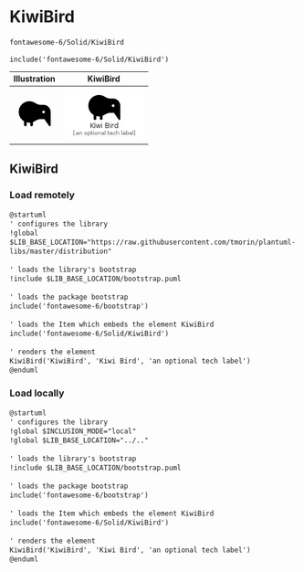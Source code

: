 # KiwiBird


```text
fontawesome-6/Solid/KiwiBird
```

```text
include('fontawesome-6/Solid/KiwiBird')
```



| Illustration | KiwiBird |
| :---: | :---: |
| ![illustration for Illustration](../../fontawesome-6/Solid/KiwiBird.png) | ![illustration for KiwiBird](../../fontawesome-6/Solid/KiwiBird.Local.png) |




## KiwiBird

### Load remotely
```plantuml
@startuml
' configures the library
!global $LIB_BASE_LOCATION="https://raw.githubusercontent.com/tmorin/plantuml-libs/master/distribution"

' loads the library's bootstrap
!include $LIB_BASE_LOCATION/bootstrap.puml

' loads the package bootstrap
include('fontawesome-6/bootstrap')

' loads the Item which embeds the element KiwiBird
include('fontawesome-6/Solid/KiwiBird')

' renders the element
KiwiBird('KiwiBird', 'Kiwi Bird', 'an optional tech label')
@enduml
```

### Load locally
```plantuml
@startuml
' configures the library
!global $INCLUSION_MODE="local"
!global $LIB_BASE_LOCATION="../.."

' loads the library's bootstrap
!include $LIB_BASE_LOCATION/bootstrap.puml

' loads the package bootstrap
include('fontawesome-6/bootstrap')

' loads the Item which embeds the element KiwiBird
include('fontawesome-6/Solid/KiwiBird')

' renders the element
KiwiBird('KiwiBird', 'Kiwi Bird', 'an optional tech label')
@enduml
```

